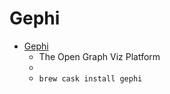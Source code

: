 # Gephi
- [Gephi](https://gephi.org/)
  -  The Open Graph Viz Platform
  - 
  - `brew cask install gephi`
